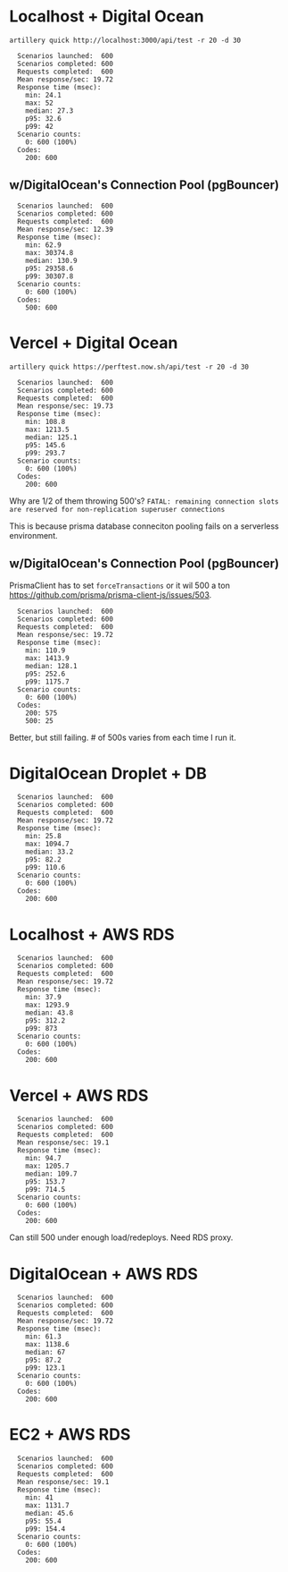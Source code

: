 # Localhost + Digital Ocean

```
artillery quick http://localhost:3000/api/test -r 20 -d 30

  Scenarios launched:  600
  Scenarios completed: 600
  Requests completed:  600
  Mean response/sec: 19.72
  Response time (msec):
    min: 24.1
    max: 52
    median: 27.3
    p95: 32.6
    p99: 42
  Scenario counts:
    0: 600 (100%)
  Codes:
    200: 600
```

## w/DigitalOcean's Connection Pool (pgBouncer)

```
  Scenarios launched:  600
  Scenarios completed: 600
  Requests completed:  600
  Mean response/sec: 12.39
  Response time (msec):
    min: 62.9
    max: 30374.8
    median: 130.9
    p95: 29358.6
    p99: 30307.8
  Scenario counts:
    0: 600 (100%)
  Codes:
    500: 600
```

# Vercel + Digital Ocean

```
artillery quick https://perftest.now.sh/api/test -r 20 -d 30

  Scenarios launched:  600
  Scenarios completed: 600
  Requests completed:  600
  Mean response/sec: 19.73
  Response time (msec):
    min: 108.8
    max: 1213.5
    median: 125.1
    p95: 145.6
    p99: 293.7
  Scenario counts:
    0: 600 (100%)
  Codes:
    200: 600
```

Why are 1/2 of them throwing 500's?
`FATAL: remaining connection slots are reserved for non-replication superuser connections`

This is because prisma database conneciton pooling fails on a serverless environment.

## w/DigitalOcean's Connection Pool (pgBouncer)

PrismaClient has to set `forceTransactions` or it wil 500 a ton https://github.com/prisma/prisma-client-js/issues/503.

```
  Scenarios launched:  600
  Scenarios completed: 600
  Requests completed:  600
  Mean response/sec: 19.72
  Response time (msec):
    min: 110.9
    max: 1413.9
    median: 128.1
    p95: 252.6
    p99: 1175.7
  Scenario counts:
    0: 600 (100%)
  Codes:
    200: 575
    500: 25
```

Better, but still failing. # of 500s varies from each time I run it.

# DigitalOcean Droplet + DB

```
  Scenarios launched:  600
  Scenarios completed: 600
  Requests completed:  600
  Mean response/sec: 19.72
  Response time (msec):
    min: 25.8
    max: 1094.7
    median: 33.2
    p95: 82.2
    p99: 110.6
  Scenario counts:
    0: 600 (100%)
  Codes:
    200: 600
```

# Localhost + AWS RDS

```
  Scenarios launched:  600
  Scenarios completed: 600
  Requests completed:  600
  Mean response/sec: 19.72
  Response time (msec):
    min: 37.9
    max: 1293.9
    median: 43.8
    p95: 312.2
    p99: 873
  Scenario counts:
    0: 600 (100%)
  Codes:
    200: 600
```

# Vercel + AWS RDS

```
  Scenarios launched:  600
  Scenarios completed: 600
  Requests completed:  600
  Mean response/sec: 19.1
  Response time (msec):
    min: 94.7
    max: 1205.7
    median: 109.7
    p95: 153.7
    p99: 714.5
  Scenario counts:
    0: 600 (100%)
  Codes:
    200: 600
```

Can still 500 under enough load/redeploys. Need RDS proxy.

# DigitalOcean + AWS RDS

```
  Scenarios launched:  600
  Scenarios completed: 600
  Requests completed:  600
  Mean response/sec: 19.72
  Response time (msec):
    min: 61.3
    max: 1138.6
    median: 67
    p95: 87.2
    p99: 123.1
  Scenario counts:
    0: 600 (100%)
  Codes:
    200: 600
```

# EC2 + AWS RDS

```
  Scenarios launched:  600
  Scenarios completed: 600
  Requests completed:  600
  Mean response/sec: 19.1
  Response time (msec):
    min: 41
    max: 1131.7
    median: 45.6
    p95: 55.4
    p99: 154.4
  Scenario counts:
    0: 600 (100%)
  Codes:
    200: 600
```
